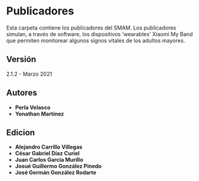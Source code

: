 # Publicadores

Esta carpeta contiene los publicadores del SMAM. Los publicadores simulan, a través de software, los dispositivos 'wearables' Xiaomi My Band que permiten monitorear algunos signos vitales de los adultos mayores.

## Versión

2.1.2 - Marzo 2021

## Autores

* **Perla Velasco**
* **Yonathan Martínez**

## Edicion 
* **Alejandro Carrillo Villegas**
* **César Gabriel Díaz Curiel**
* **Juan Carlos García Murillo**
* **Josué Guillermo González Pinedo**
* **José Germán González Rodarte**